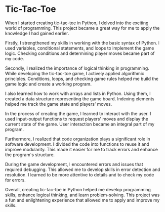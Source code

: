# Tic-Tac-Toe
When I started creating tic-tac-toe in Python, I delved into the exciting world of programming. This project became a great way for me to apply the knowledge I had gained earlier.

Firstly, I strengthened my skills in working with the basic syntax of Python. I used variables, conditional statements, and loops to implement the game logic. Checking conditions and determining player moves became part of my code.

Secondly, I realized the importance of logical thinking in programming. While developing the tic-tac-toe game, I actively applied algorithmic principles. Conditions, loops, and checking game rules helped me build the game logic and create a working program.

I also learned how to work with arrays and lists in Python. Using them, I created a data structure representing the game board. Indexing elements helped me track the game state and players' moves.

In the process of creating the game, I learned to interact with the user. I used input-output functions to request players' moves and display the current state of the game. User interaction became an integral part of my program.

Furthermore, I realized that code organization plays a significant role in software development. I divided the code into functions to reuse it and improve modularity. This made it easier for me to track errors and enhance the program's structure.

During the game development, I encountered errors and issues that required debugging. This allowed me to develop skills in error detection and resolution. I learned to be more attentive to details and to check my code for errors.

Overall, creating tic-tac-toe in Python helped me develop programming skills, enhance logical thinking, and learn problem-solving. This project was a fun and enlightening experience that allowed me to apply and improve my skills.
